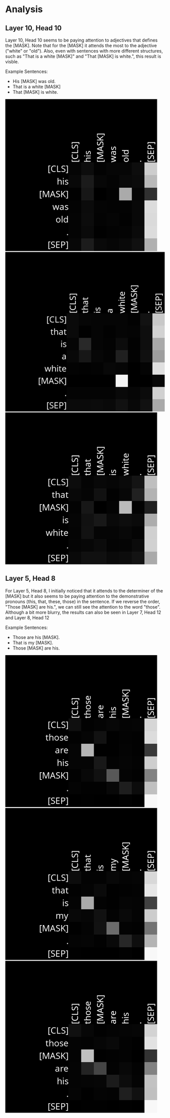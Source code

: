 # Analysis

## Layer 10, Head 10

Layer 10, Head 10 seems to be paying attention to adjectives that defines the [MASK]. 
Note that for the [MASK] it attends the most to the adjective ("white" or "old"). 
Also, even with sentences with more different structures, such as "That is a white [MASK]" 
and "That [MASK] is white.", this result is visble.

Example Sentences:
- His [MASK] was old.
- That is a white [MASK]
- That [MASK] is white.

![His MASK was old.](images/Attention_Layer10_Head10%20-%20His%20[MASK]%20was%20old.png)
![That is a white MASK.](images/Attention_Layer10_Head10%20-%20That%20is%20a%20white%20[MASK].png)
![That MASK is white.](images/Attention_Layer10_Head10%20-%20That%20[MASK]%20is%20white.png)

## Layer 5, Head 8

For Layer 5, Head 8, I initially noticed that it attends to the determiner of the [MASK] but 
it also seems to be paying attention to the demonstrative pronouns (this, that, these, those) in the sentence.
If we reverse the order, "Those [MASK] are his.", we can still see the attention to the word "those".
Although a bit more blurry, the results can also be seen in Layer 7, Head 12 and Layer 8, Head 12

Example Sentences:
- Those are his [MASK].
- That is my [MASK].
- Those [MASK] are his.

![Those are his MASK.](images/Attention_Layer5_Head8%20-%20Those%20are%20his%20[MASK].png)
![That is my MASK.](images/Attention_Layer5_Head8%20-%20That%20is%20my%20[MASK].png)
![Those MASK are his.](images/Attention_Layer5_Head8%20-%20Those%20[MASK]%20are%20his.png)